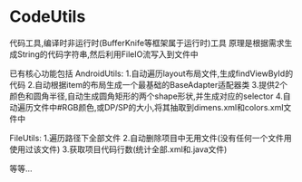 # CodeUtils

代码工具,编译时非运行时(BufferKnife等框架属于运行时)工具
原理是根据需求生成String的代码字符串,然后利用FileIO流写入到文件中

已有核心功能包括
AndroidUtils:
1.自动遍历layout布局文件,生成findViewById的代码
2.自动根据item的布局生成一个最基础的BaseAdapter适配器类
3.提供2个颜色和圆角半径,自动生成圆角矩形的两个shape形状,并生成对应的selector
4.自动遍历文件中#RGB颜色,或DP/SP的大小,将其抽取到dimens.xml和colors.xml文件中

FileUtils:
1.遍历路径下全部文件
2.自动删除项目中无用文件(没有任何一个文件用使用过该文件)
3.获取项目代码行数(统计全部.xml和.java文件)

等等...
